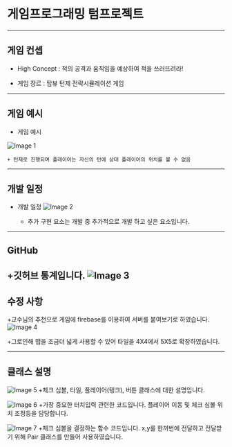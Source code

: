 게임프로그래밍 텀프로젝트
======

------
게임 컨셉
------
+ High Concept : 적의 공격과 움직임을 예상하여 적을 쓰러뜨려라!

+ 게임 장르 : 탑뷰 턴제 전략시뮬레이션 게임


------
게임 예시
------

+ 게임 예시

![Image 1](https://i.imgur.com/a2SVEaG.png)

    + 턴제로 진행되며 플레이어는 자신의 턴에 상대 플레이어의 위치를 볼 수 없음


------
개발 일정
------
+ 개발 일정
![Image 2](https://i.imgur.com/py7XLPQ.png)

    + 추가 구현 요소는 개발 중 추가적으로 개발 하고 싶은 요소입니다.

------
GitHub
------
+깃허브 통계입니다.
![Image 3](https://i.imgur.com/eYu8lGu.png)
------
수정 사항
------
+교수님의 추천으로 게임에 firebase를 이용하여 서버를 붙여보기로 하였습니다.
![Image 4](https://i.imgur.com/eYu8lGu.png)

+그로인해 맵을 조금더 넓게 사용할 수 있어 타일을 4X4에서 5X5로 확장하였습니다.

------
클래스 설명
------
![Image 5](https://i.imgur.com/oDzEL1p.png)
+체크 심볼, 타일, 플레이어(탱크), 버튼 클래스에 대한 설명입니다.

![Image 6](https://i.imgur.com/FGEYJcN.png)
+가장 중요한 터치입력 관련한 코드입니다. 플레이어 이동 및 체크 심볼 위치 조정등을 담당합니다.

![Image 7](https://i.imgur.com/FGEYJcN.png)
+체크 심볼을 결정하는 함수 코드입니다. x,y를 한꺼번에 전달하고 전달받기 위해 Pair 클래스를 만들어 사용하였습니다.



